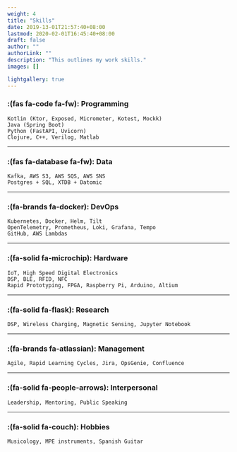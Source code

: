 ```yaml
---
weight: 4
title: "Skills"
date: 2019-13-01T21:57:40+08:00
lastmod: 2020-02-01T16:45:40+08:00
draft: false
author: ""
authorLink: ""
description: "This outlines my work skills."
images: []

lightgallery: true
---
```


### :(fas fa-code fa-fw): Programming
    Kotlin (Ktor, Exposed, Micrometer, Kotest, Mockk)
    Java (Spring Boot)
    Python (FastAPI, Uvicorn)
    Clojure, C++, Verilog, Matlab
---
### :(fas fa-database fa-fw): Data
    Kafka, AWS S3, AWS SQS, AWS SNS
    Postgres + SQL, XTDB + Datomic

---
### :(fa-brands fa-docker): DevOps
    Kubernetes, Docker, Helm, Tilt
    OpenTelemetry, Prometheus, Loki, Grafana, Tempo 
    GitHub, AWS Lambdas

---
### :(fa-solid fa-microchip): Hardware
    IoT, High Speed Digital Electronics
    DSP, BLE, RFID, NFC
    Rapid Prototyping, FPGA, Raspberry Pi, Arduino, Altium

---
### :(fa-solid fa-flask): Research
    DSP, Wireless Charging, Magnetic Sensing, Jupyter Notebook
---
### :(fa-brands fa-atlassian): Management
    Agile, Rapid Learning Cycles, Jira, OpsGenie, Confluence

---
### :(fa-solid fa-people-arrows): Interpersonal
    Leadership, Mentoring, Public Speaking

---
### :(fa-solid fa-couch): Hobbies
    Musicology, MPE instruments, Spanish Guitar


